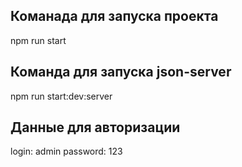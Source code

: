 ## Команада для запуска проекта

npm run start

## Команда для запуска json-server

npm run start:dev:server

## Данные для авторизации

login: admin
password: 123

